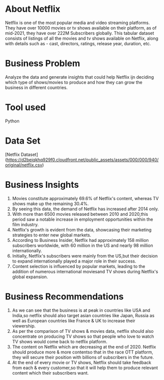 
# About Netflix

Netflix is one of the most popular media and video streaming platforms. They have over 10000 movies or tv shows available on their platform, as of mid-2021, they have over 222M Subscribers globally. This tabular dataset consists of listings of all the movies and tv shows available on Netflix, along with details such as - cast, directors, ratings, release year, duration, etc.

# Business Problem
Analyze the data and generate insights that could help Netflix ijn deciding which type of shows/movies to produce and how they can grow the business in different countries.

# Tool used
Python
# Data Set
[Netflix Dataset] (https://d2beiqkhq929f0.cloudfront.net/public_assets/assets/000/000/940/original/netflix.csv)

# Business Insights
1) Movies constitute approximately 69.6% of Netflix's content, whereas TV shows make up the remaining 30.4%.
2) By seeing this data, the demand of Netflix has increased after 2014 only.
3) With more than 6500 movies released between 2010 and 2020,this period saw a notable increase in employment opportunities within the film industry.
4) Netflix's growth is evident from the data, showcasing their marketing strategies to enter new global markets.
5) According to Business Insider, Netflix had approximately 158 million subscribers worldwide, with 60 million in the US and nearly 98 million internationally.
6) Initially, Netflix's subscribers were mainly from the US,but their decision to expand internationally played a major role in their success.
7) Content selection is influenced by popular markets, leading to the addition of numerous international moviesand TV shows during Netflix's global expansion.
# Business Recommendations
1) As we can see that the business is at peak in countries like USA and India,so netflix should also target asian countries like Japan, Russia as well as European countries like France & UK to increase their viewership.
2) As per the comparison of TV shows & movies data, netflix should also concentrate on producing TV shows so that people who love to watch TV shows would come back to netflix platform.
3) The content on Netflix which are decreasing at the end of 2020. Netflix should produce more & more contentso that in the race OTT platform, they will secure their position with billions of subscribers in the future.
4) At the end of every movie or TV shows, Netflix should take feedback from each & every customer,so that it will help them to produce relevant content which their subscribers want.


